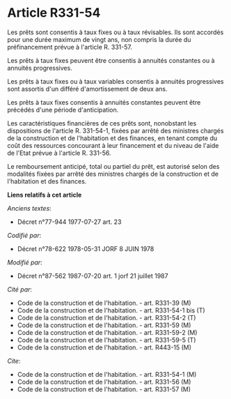 # Article R331-54

Les prêts sont consentis à taux fixes ou à taux révisables. Ils sont accordés pour une durée maximum de vingt ans, non
compris la durée du préfinancement prévue à l'article R. 331-57.

Les prêts à taux fixes peuvent être consentis à annuités constantes ou à annuités progressives.

Les prêts à taux fixes ou à taux variables consentis à annuités progressives sont assortis d'un différé d'amortissement de
deux ans.

Les prêts à taux fixes consentis à annuités constantes peuvent être précédés d'une période d'anticipation.

Les caractéristiques financières de ces prêts sont, nonobstant les dispositions de l'article R. 331-54-1, fixées par arrêté
des ministres chargés de la construction et de l'habitation et des finances, en tenant compte du coût des ressources
concourant à leur financement et du niveau de l'aide de l'Etat prévue à l'article R. 331-56.

Le remboursement anticipé, total ou partiel du prêt, est autorisé selon des modalités fixées par arrêté des ministres chargés
de la construction et de l'habitation et des finances.

**Liens relatifs à cet article**

_Anciens textes_:

  - Décret n°77-944 1977-07-27 art. 23

_Codifié par_:

  - Décret n°78-622 1978-05-31 JORF 8 JUIN 1978

_Modifié par_:

  - Décret n°87-562 1987-07-20 art. 1 jorf 21 juillet 1987

_Cité par_:

  - Code de la construction et de l'habitation. - art. R331-39 (M)
  - Code de la construction et de l'habitation. - art. R331-54-1 bis (T)
  - Code de la construction et de l'habitation. - art. R331-54-2 (T)
  - Code de la construction et de l'habitation. - art. R331-59 (M)
  - Code de la construction et de l'habitation. - art. R331-59-2 (M)
  - Code de la construction et de l'habitation. - art. R331-59-5 (T)
  - Code de la construction et de l'habitation. - art. R443-15 (M)

_Cite_:

  - Code de la construction et de l'habitation. - art. R331-54-1 (M)
  - Code de la construction et de l'habitation. - art. R331-56 (M)
  - Code de la construction et de l'habitation. - art. R331-57 (M)
